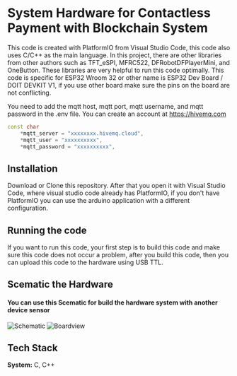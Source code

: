 
# System Hardware for Contactless Payment with Blockchain System 

This code is created with PlatformIO from Visual Studio Code, this code also uses C/C++ as the main language. In this project, there are other libraries from other authors such as TFT_eSPI, MFRC522, DFRobotDFPlayerMini, and OneButton. These libraries are very helpful to run this code optimally. This code is specific for ESP32 Wroom 32 or other name is ESP32 Dev Board / DOIT DEVKIT V1, if you use other board make sure the pins on the board are not conflicting.

You need to add the mqtt host, mqtt port, mqtt username, and mqtt password in the .env file. You can create an account at https://hivemq.com
```c++
const char
    *mqtt_server = "xxxxxxxx.hivemq.cloud",
    *mqtt_user = "xxxxxxxxxx",
    *mqtt_password = "xxxxxxxxxx",
```


## Installation

Download or Clone this repository. After that you open it with Visual Studio Code, where visual studio code already has PlatformIO, if you don't have PlatformIO you can use the arduino application with a different configuration.
    
## Running the code

If you want to run this code, your first step is to build this code and make sure this code does not occur a problem, after you build this code, then you can upload this code to the hardware using USB TTL.
## Scematic the Hardware

#### You can use this Scematic for build the hardware system with another device sensor
![Schematic](https://github.com/dannyjiustian/System-Hardware-RFID-Blockchain/assets/26474898/16b59331-1b70-4c22-9701-9274f788542a)
![Boardview](https://github.com/dannyjiustian/System-Hardware-RFID-Blockchain/assets/26474898/3816d426-595a-4306-b78f-f8d2850558e6)

## Tech Stack

**System:** C, C++


